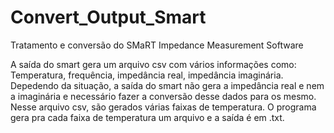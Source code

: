 # Convert_Output_Smart
Tratamento e conversão do SMaRT Impedance Measurement Software

A saída do smart gera um arquivo csv com vários informações como: Temperatura, frequência, impedância real, impedância imaginária. Depedendo da situação, a saída do smart não gera a impedância real e nem a imaginária e necessário fazer a conversão desse dados para os mesmo. 
Nesse arquivo csv, são gerados várias faixas de temperatura. O programa gera pra cada faixa de temperatura um arquivo e a saída é em .txt.
 
